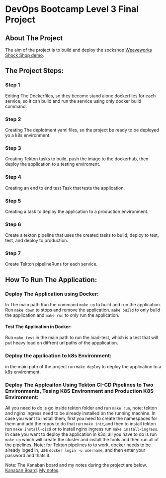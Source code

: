 # DevOps Bootcamp Level 3 Final Project

## About The Project
The aim of the project is to build and deploy the sockshop [Weaveworks Shock Shop demo](https://github.com/microservices-demo).

## The Project Steps:
### Step 1
Editing The Dockerfiles, so they become stand alone dockerfiles for each service, so it can build and run the service using only docker build command.
### Step 2
Creating The deplotment yaml files, so the project be ready to be deployed yo a k8s environment.
### Step 3
Creating Tekton tasks to build, push the image to the dockerhub, then deploy the application to a testing enviroment.
### Step 4
Creating an end to end test Task that tests the application.
### Step 5
Creating a task to deploy the application to a production environment.
### Step 6
Create a tekton pipeline that uses the created tasks to build, deploy to test, test, and deploy to production.
### Step 7
Create Tekton pipelineRuns for each service.

## How To Run The Application:
### Deploy The Application using Docker:
In The main path Run the command `make up` to build and run the application.
Run `make down` to stops and remove the application.
`make build` to only build the application and `make run` to only run the application.
#### Test The Application in Docker:
Run `make test` in the main path to run the load-test, which is a test that will put heavy load on diffrent url paths of the appplication.

### Deploy the application to k8s Environment:
in the main path of the project run `make deploy` to deploy the application to a k8s environment.

### Deploy The Applcaiton Using Tekton CI-CD Pipelines to Two Environments, Tesing K8S Environment and Production K8S Environment:
All you need to do is go inside tekton folder and run `make run`, note: tekton and nginx ingress need to be already installed on the running machine. In case you want to install them, first you need to create the namespaces for them and add the repos to do that run `make init`,and then to install tekton run `make install-cicd` or to install nginx ingress run `make install-ingress`.
In case you want to deploy the application in k3d, all you have to do is run `make up` which will create the cluster and install the tools and then run all of the pipelines.
Note: for Tekton pipelines to to work, docker needs to be already loged in, use `docker login -u username`, and then enter your password and thats it.



Note: The Kanaban board and my notes during the project are below.
[Kanaban Board](https://github.com/OZB96/level3-project/blob/master/docs/tasks.md).
[My notes](https://github.com/OZB96/level3-project/blob/master/docs/dairy.md).
